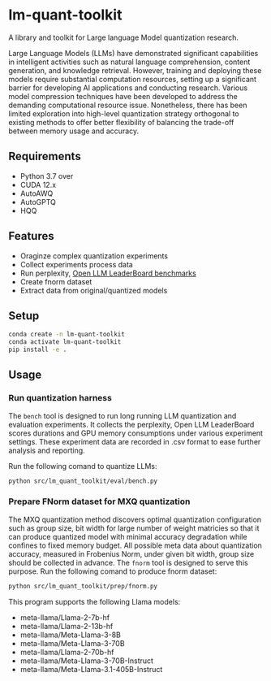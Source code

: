 # lm-quant-toolkit

A library and toolkit for Large language Model quantization research.

Large Language Models (LLMs) have demonstrated significant capabilities in
intelligent activities such as natural language comprehension, content
generation, and knowledge retrieval. However, training and deploying these
models require substantial computation resources, setting up a significant
barrier for developing AI applications and conducting research. Various model
compression techniques have been developed to address the demanding
computational resource issue. Nonetheless, there has been limited exploration
into high-level quantization strategy orthogonal to existing methods to offer
better flexibility of balancing the trade-off between memory usage and
accuracy.

## Requirements

* Python 3.7 over
* CUDA 12.x
* AutoAWQ
* AutoGPTQ
* HQQ

## Features

* Oraginze complex quantization experiments
* Collect experiments process data
* Run perplexity, [Open LLM LeaderBoard benchmarks][1]
* Create fnorm dataset
* Extract data from original/quantized models

## Setup

```bash
conda create -n lm-quant-toolkit
conda activate lm-quant-toolkit
pip install -e .
```

## Usage

### Run quantization harness

The `bench` tool is designed to run long running LLM quantization and evaluation
experiments. It collects the perplexity, Open LLM LeaderBoard scores durations
and GPU memory consumptions under various experiment settings. These experiment
data are recorded in .csv format to ease further analysis and reporting.

Run the following comand to
quantize LLMs:

```bash
python src/lm_quant_toolkit/eval/bench.py
```


### Prepare FNorm dataset for MXQ quantization

The MXQ quantization method discovers optimal quantization configuration such as
group size, bit width for large number of weight matricies so that it can
produce quantized model with minimal accuracy degradation while confines to
fixed memory budget. All possible meta data about quantization accuracy,
measured in Frobenius Norm, under given bit width, group size should be
collected in advance. The `fnorm` tool is designed to serve this purpose.
Run the following comand to produce fnorm dataset:

```bash
python src/lm_quant_toolkit/prep/fnorm.py
```

This program supports the following Llama models:

- meta-llama/Llama-2-7b-hf
- meta-llama/Llama-2-13b-hf
- meta-llama/Meta-Llama-3-8B
- meta-llama/Meta-Llama-3-70B
- meta-llama/Llama-2-70b-hf
- meta-llama/Meta-Llama-3-70B-Instruct
- meta-llama/Meta-Llama-3.1-405B-Instruct


[1]: https://huggingface.co/docs/leaderboards/leaderboards/intro
